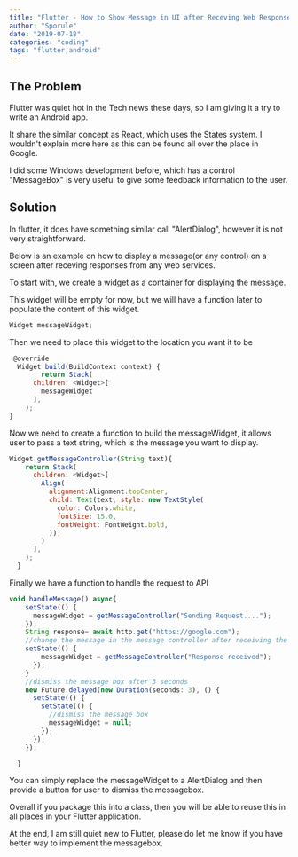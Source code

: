 ```yaml
---
title: "Flutter - How to Show Message in UI after Receving Web Responses"
author: "Sporule"
date: "2019-07-18"
categories: "coding"
tags: "flutter,android"
---
```


## The Problem

Flutter was quiet hot in the Tech news these days, so I am giving it a try to write an Android app.

It share the similar concept as React, which uses the States system. I wouldn't explain more here as this can be found all over the place in Google.

I did some Windows development before, which has a control "MessageBox" is very useful to give some feedback information to the user.

## Solution

In flutter, it does have something similar call "AlertDialog", however it is not very straightforward.

Below is an example on how to display a message(or any control) on a screen after receving responses from any web services.

To start with, we create a widget as a container for displaying the message.

This widget will be empty for now, but we will have a function later to populate the content of this widget.

```javascript
Widget messageWidget;
```

Then we need to place this widget to the location you want it to be

```javascript
 @override
  Widget build(BuildContext context) {
        return Stack(
      children: <Widget>[
        messageWidget
      ],
    );
}
```

Now we need to create a function to build the messageWidget, it allows user to pass a text string, which is the message you want to display.

```javascript
Widget getMessageController(String text){
    return Stack(
      children: <Widget>[
        Align(
          alignment:Alignment.topCenter,
          child: Text(text, style: new TextStyle(
            color: Colors.white,
            fontSize: 15.0,
            fontWeight: FontWeight.bold,
          )),
        )
      ],
    );
  }
```

Finally we have a function to handle the request to API

```javascript
void handleMessage() async{
    setState(() {
      messageWidget = getMessageController("Sending Request....");
    });
    String response= await http.get("https://google.com");
    //change the message in the message controller after receiving the response
    setState(() {
        messageWidget = getMessageController("Response received");
      });
    }
    //dismiss the message box after 3 seconds
    new Future.delayed(new Duration(seconds: 3), () {
      setState(() {
        setState(() {
          //dismiss the message box
          messageWidget = null;
        });
      });
    });

  }
```

You can simply replace the messageWidget to a AlertDialog and then provide a button for user to dismiss the messagebox.

Overall if you package this into a class, then you will be able to reuse this in all places in your Flutter application.

At the end, I am still quiet new to Flutter,  please do let me know if you have better way to implement the messagebox.
